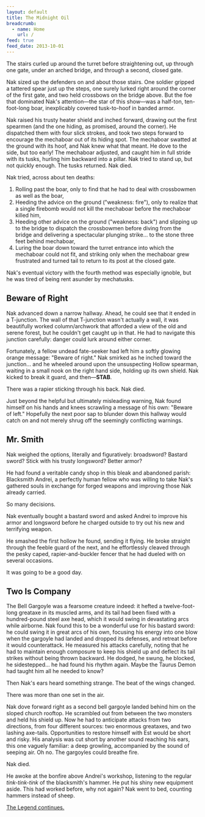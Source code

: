 ```yaml
---
layout: default
title: The Midnight Oil
breadcrumb:
  - name: Home
    url: /
feed: true
feed_date: 2013-10-01
---
```

The stairs curled up around the turret before straightening out, up through one gate, under an arched bridge, and through a second, closed gate.

Nak sized up the defenders on and about those stairs.  One soldier gripped a tattered spear just up the steps, one surely lurked right around the corner of the first gate, and two held crossbows on the bridge above.  But the foe that dominated Nak's attention—the star of this show—was a half-ton, ten-foot-long boar, inexplicably covered tusk-to-hoof in banded armor.

Nak raised his trusty heater shield and inched forward, drawing out the first spearmen (and the one hiding, as promised, around the corner).  He dispatched them with four slick strokes, and took two steps forward to encourage the mechaboar out of its hiding spot.  The mechaboar swatted at the ground with its hoof, and Nak knew what that meant.  He dove to the side, but too early!  The mechaboar adjusted, and caught him in full stride with its tusks, hurling him backward into a pillar.  Nak tried to stand up, but not quickly enough.  The tusks returned.  Nak died.

Nak tried, across about ten deaths:

1. Rolling past the boar, only to find that he had to deal with crossbowmen as well as the boar,
2. Heeding the advice on the ground ("weakness: fire"), only to realize that a single firebomb would not kill the mechaboar before the mechaboar killed him,
3. Heeding other advice on the ground ("weakness: back") and slipping up to the bridge to dispatch the crossbowmen before diving from the bridge and delivering a spectacular plunging strike... to the stone three feet behind mechaboar,
4. Luring the boar down toward the turret entrance into which the mechaboar could not fit, and striking only when the mechaboar grew frustrated and turned tail to return to its post at the closed gate.

Nak's eventual victory with the fourth method was especially ignoble, but he was tired of being rent asunder by mechatusks.

## Beware of Right

Nak advanced down a narrow hallway.  Ahead, he could see that it ended in a T-junction.  The wall of that T-junction wasn't actually a wall, it was beautifully worked column/archwork that afforded a view of the old and serene forest, but he couldn't get caught up in that.  He had to navigate this junction carefully: danger could lurk around either corner.

Fortunately, a fellow undead fate-seeker had left him a softly glowing orange message: "Beware of right."  Nak smirked as he inched toward the junction... and he wheeled around upon the unsuspecting Hollow spearman, waiting in a small nook on the right hand side, holding up its own shield.  Nak kicked to break it guard, and then—**STAB**.

There was a rapier sticking through his back.  Nak died.

Just beyond the helpful but ultimately misleading warning, Nak found himself on his hands and knees scrawling a message of his own: "Beware of left."  Hopefully the next poor sap to blunder down this hallway would catch on and not merely shrug off the seemingly conflicting warnings.

## Mr. Smith

Nak weighed the options, literally and figuratively: broadsword?  Bastard sword?  Stick with his trusty longsword?  Better armor?

He had found a veritable candy shop in this bleak and abandoned parish: Blacksmith Andrei, a perfectly human fellow who was willing to take Nak's gathered souls in exchange for forged weapons and improving those Nak already carried.

So many decisions.

Nak eventually bought a bastard sword and asked Andrei to improve his armor and longsword before he charged outside to try out his new and terrifying weapon.

He smashed the first hollow he found, sending it flying.  He broke straight through the feeble guard of the next, and he effortlessly cleaved through the pesky caped, rapier-and-buckler fencer that he had dueled with on several occasions.

It was going to be a good day.

## Two Is Company

The Bell Gargoyle was a fearsome creature indeed: it hefted a twelve-foot-long greataxe in its muscled arms, and its tail had been fixed with a hundred-pound steel axe head, which it would swing in devastating arcs while airborne.  Nak found this to be a wonderful use for his bastard sword: he could swing it in great arcs of his own, focusing his energy into one blow when the gargoyle had landed and dropped its defenses, and retreat before it would counterattack.  He measured his attacks carefully, noting that he had to maintain enough composure to keep his shield up and deflect its tail strikes without being thrown backward.  He dodged, he swung, he blocked, he sidestepped... he had found his rhythm again.  Maybe the Taurus Demon had taught him all he needed to know?

Then Nak's ears heard something strange.  The beat of the wings changed.

There was more than one set in the air.

Nak dove forward right as a second bell gargoyle landed behind him on the sloped church rooftop.  He scrambled out from between the two monsters and held his shield up.  Now he had to anticipate attacks from two directions, from four different sources: two enormous greataxes, and two lashing axe-tails.  Opportunities to restore himself with Est would be short and risky.  His analysis was cut short by another sound reaching his ears, this one vaguely familiar: a deep growling, accompanied by the sound of seeping air.  Oh no.  The gargoyles could breathe fire.

Nak died.

He awoke at the bonfire above Andrei's workshop, listening to the regular *tink-tink-tink* of the blacksmith's hammer.  He put his shiny new equipment aside.  This had worked before, why not again?  Nak went to bed, counting hammers instead of sheep.

[The Legend continues.](nak-6.html)
